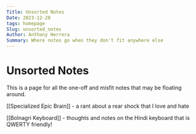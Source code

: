 ```yaml
---
Title: Unsorted Notes
Date: 2023-12-28
tags: homepage
Slug: unsorted_notes
Author: Anthony Herrera
Summary: Where notes go when they don't fit anywhere else
---
```


# Unsorted Notes

This is a page for all the one-off and misfit notes that may be floating around.

[[Specialized Epic Brain]] - a rant about a rear shock that I love and hate

[[Bolnagri Keyboard]] - thoughts and notes on the Hindi keyboard that is QWERTY friendly!

